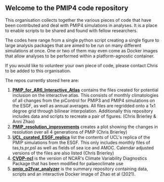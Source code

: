 ## Welcome to the PMIP4 code repository

This organisation collects together the various pieces of code that have been contributed and deal with PMIP4 simulations in analyses. It is a place to enable scripts to be shared and found with fellow researchers. 

The codes here range from a single python script creating a single figure to large analysis packages that are aimed to be run on many different simulations at once. One or two of them may even come as Docker images that allow analyses to be performed within a platform-agnostic container. 

If you would like to volunteer your own piece of code, please contact Chris to be added to this organisation. 

The repos currently stored here are:

1. **[PMIP_for_AR6_Interactive_Atlas](https://github.com/pmip4/PMIP_for_AR6_Interactive_Atlas)** contains the files created for potential inclusion on the interactive atlas. This consists of monthly climatologies of all changes from the piControl for PMIP3 and PMIP4 simulations on the ESGF, as well as annual averages. All files are regridded onto a 1x1 degree grid through bilinear interpolation. Additionally this repository includes data and scripts to recreate a pair of figures. (Chris Brierley & Anni Zhao)
2. **[PMIP_resolution_improvements](https://github.com/pmip4/PMIP_resolution_improvements)** creates a plot showing the changes in resolution over all 4 generations of PMIP (Chris Brierley)
3. **[UCL_curated_ESGF_replica](https://github.com/pmip4/UCL_curated_ESGF_replica)** list the contents of UCL's replica of the PMIP simulations from the ESGF. This only includes monthly files of tas,ts,pr,psl as well as fields of sea ice and AMOC. Calendar adjusted versions of the files are also listed (Chris Brierley)
4. **[CVDP-ncl](https://github.com/pmip4/CVDP-ncl)** is the version of NCAR's Climate Variability Diagnostics Package that has been modified for palaeoclimate use
5. **[pmip_p2fvar_analyzer](https://github.com/pmip4/pmip_p2fvar_analyzer)** is the summary repository containing data, scripts and an interactive Docker image of Zhao et al (2021). 
